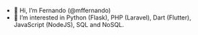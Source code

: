 - 👋 Hi, I’m Fernando (@mffernando)
- 👀 I’m interested in Python (Flask), PHP (Laravel), Dart (Flutter), JavaScript (NodeJS), SQL and NoSQL.

<!--
- 🌱 I’m currently learning Python (Flask), Dart (Flutter), JavaScript (NodeJS), SQL and NoSQL.
- 💞️ I’m looking to collaborate on ...
- 📫 How to reach me ...

<!---
mffernando/mffernando is a ✨ special ✨ repository because its `README.md` (this file) appears on your GitHub profile.
You can click the Preview link to take a look at your changes.
--->
